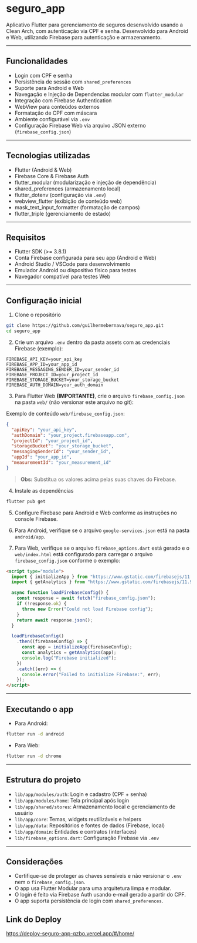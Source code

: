 # seguro_app

Aplicativo Flutter para gerenciamento de seguros desenvolvido usando a Clean Arch, com autenticação via CPF e senha. Desenvolvido para Android e Web, utilizando Firebase para autenticação e armazenamento.

---

## Funcionalidades

- Login com CPF e senha
- Persistência de sessão com `shared_preferences`
- Suporte para Android e Web
- Navegação e Injeção de Dependencias modular com `flutter_modular`
- Integração com Firebase Authentication
- WebView para conteúdos externos
- Formatação de CPF com máscara
- Ambiente configurável via `.env`
- Configuração Firebase Web via arquivo JSON externo (`firebase_config.json`)

---

## Tecnologias utilizadas

- Flutter (Android & Web)
- Firebase Core & Firebase Auth
- flutter_modular (modularização e injeção de dependência)
- shared_preferences (armazenamento local)
- flutter_dotenv (configuração via `.env`)
- webview_flutter (exibição de conteúdo web)
- mask_text_input_formatter (formatação de campos)
- flutter_triple (gerenciamento de estado)

---

## Requisitos

- Flutter SDK (>= 3.8.1)
- Conta Firebase configurada para seu app (Android e Web)
- Android Studio / VSCode para desenvolvimento
- Emulador Android ou dispositivo físico para testes
- Navegador compatível para testes Web

---

## Configuração inicial

1. Clone o repositório

```bash
git clone https://github.com/guilhermebernava/seguro_app.git
cd seguro_app
```

2. Crie um arquivo `.env` dentro da pasta assets com as credenciais Firebase (exemplo):

```env
FIREBASE_API_KEY=your_api_key
FIREBASE_APP_ID=your_app_id
FIREBASE_MESSAGING_SENDER_ID=your_sender_id
FIREBASE_PROJECT_ID=your_project_id
FIREBASE_STORAGE_BUCKET=your_storage_bucket
FIREBASE_AUTH_DOMAIN=your_auth_domain
```

3. Para Flutter Web **(IMPORTANTE)**, crie o arquivo `firebase_config.json` na pasta `web/` (não versionar este arquivo no git):

Exemplo de conteúdo `web/firebase_config.json`:

```json
{
  "apiKey": "your_api_key",
  "authDomain": "your_project.firebaseapp.com",
  "projectId": "your_project_id",
  "storageBucket": "your_storage_bucket",
  "messagingSenderId": "your_sender_id",
  "appId": "your_app_id",
  "measurementId": "your_measurement_id"
}
```

> **Obs:** Substitua os valores acima pelas suas chaves do Firebase.

4. Instale as dependências

```bash
flutter pub get
```

5. Configure Firebase para Android e Web conforme as instruções no console Firebase.

6. Para Android, verifique se o arquivo `google-services.json` está na pasta `android/app`.

7. Para Web, verifique se o arquivo `firebase_options.dart` está gerado e o `web/index.html` está configurado para carregar o arquivo `firebase_config.json` conforme o exemplo:

```html
<script type="module">
  import { initializeApp } from "https://www.gstatic.com/firebasejs/11.9.1/firebase-app.js";
  import { getAnalytics } from "https://www.gstatic.com/firebasejs/11.9.1/firebase-analytics.js";

  async function loadFirebaseConfig() {
    const response = await fetch("firebase_config.json");
    if (!response.ok) {
      throw new Error("Could not load Firebase config");
    }
    return await response.json();
  }

  loadFirebaseConfig()
    .then((firebaseConfig) => {
      const app = initializeApp(firebaseConfig);
      const analytics = getAnalytics(app);
      console.log("Firebase initialized");
    })
    .catch((err) => {
      console.error("Failed to initialize Firebase:", err);
    });
</script>
```

---

## Executando o app

- Para Android:

```bash
flutter run -d android
```

- Para Web:

```bash
flutter run -d chrome
```

---

## Estrutura do projeto

- `lib/app/modules/auth`: Login e cadastro (CPF + senha)
- `lib/app/modules/home`: Tela principal após login
- `lib/app/shared/stores`: Armazenamento local e gerenciamento de usuário
- `lib/app/core`: Temas, widgets reutilizáveis e helpers
- `lib/app/data`: Repositórios e fontes de dados (Firebase, local)
- `lib/app/domain`: Entidades e contratos (interfaces)
- `lib/firebase_options.dart`: Configuração Firebase via `.env`

---

## Considerações

- Certifique-se de proteger as chaves sensíveis e não versionar o `.env` nem o `firebase_config.json`.
- O app usa Flutter Modular para uma arquitetura limpa e modular.
- O login é feito via Firebase Auth usando e-mail gerado a partir do CPF.
- O app suporta persistência de login com `shared_preferences`.

## Link do Deploy

https://deploy-seguro-app-qzbo.vercel.app/#/home/
